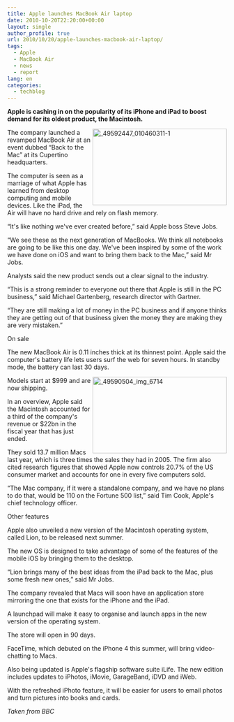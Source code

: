 ```yaml
---
title: Apple launches MacBook Air laptop
date: 2010-10-20T22:20:00+00:00
layout: single
author_profile: true
url: 2010/10/20/apple-launches-macbook-air-laptop/
tags:
  - Apple
  - MacBook Air
  - news
  - report
lang: en
categories: 
  - techblog
---
```

**Apple is cashing in on the popularity of its iPhone and iPad to boost demand for its oldest product, the Macintosh.**

[<img title="_49592447_010460311-1" border="0" alt="_49592447_010460311-1" align="right" src="http://lh5.ggpht.com/_vaUVXcmC3OI/TL9jzt_f76I/AAAAAAAACyw/vMhhGVR36no/_49592447_010460311-1_thumb%5B3%5D.jpg?imgmax=800" width="308" height="175" />](http://lh4.ggpht.com/_vaUVXcmC3OI/TL9jtcvH_bI/AAAAAAAACys/KuLcYl8VWbY/s1600-h/_49592447_010460311-1%5B7%5D.jpg)The company launched a revamped MacBook Air at an event dubbed “Back to the Mac” at its Cupertino headquarters.

The computer is seen as a marriage of what Apple has learned from desktop computing and mobile devices. Like the iPad, the Air will have no hard drive and rely on flash memory.

“It's like nothing we've ever created before,” said Apple boss Steve Jobs.

“We see these as the next generation of MacBooks. We think all notebooks are going to be like this one day. We've been inspired by some of the work we have done on iOS and want to bring them back to the Mac,” said Mr Jobs.

Analysts said the new product sends out a clear signal to the industry.

“This is a strong reminder to everyone out there that Apple is still in the PC business,” said Michael Gartenberg, research director with Gartner.

“They are still making a lot of money in the PC business and if anyone thinks they are getting out of that business given the money they are making they are very mistaken.”

On sale

The new MacBook Air is 0.11 inches thick at its thinnest point. Apple said the computer's battery life lets users surf the web for seven hours. In standby mode, the battery can last 30 days.

[<img title="_49590504_img_6714" border="0" alt="_49590504_img_6714" align="right" src="http://lh4.ggpht.com/_vaUVXcmC3OI/TL9kBxL5v9I/AAAAAAAACy4/7U0xCfZ3rI0/_49590504_img_6714_thumb%5B3%5D.jpg?imgmax=800" width="308" height="175" />](http://lh6.ggpht.com/_vaUVXcmC3OI/TL9j56tD5mI/AAAAAAAACy0/xlo_YkeC5uI/s1600-h/_49590504_img_6714%5B5%5D.jpg)Models start at $999 and are now shipping.

In an overview, Apple said the Macintosh accounted for a third of the company's revenue or $22bn in the fiscal year that has just ended.

They sold 13.7 million Macs last year, which is three times the sales they had in 2005. The firm also cited research figures that showed Apple now controls 20.7% of the US consumer market and accounts for one in every five computers sold.

“The Mac company, if it were a standalone company, and we have no plans to do that, would be 110 on the Fortune 500 list,” said Tim Cook, Apple's chief technology officer.

Other features

Apple also unveiled a new version of the Macintosh operating system, called Lion, to be released next summer.

The new OS is designed to take advantage of some of the features of the mobile iOS by bringing them to the desktop.

“Lion brings many of the best ideas from the iPad back to the Mac, plus some fresh new ones,” said Mr Jobs.

The company revealed that Macs will soon have an application store mirroring the one that exists for the iPhone and the iPad.

A launchpad will make it easy to organise and launch apps in the new version of the operating system.

The store will open in 90 days.

FaceTime, which debuted on the iPhone 4 this summer, will bring video-chatting to Macs.

Also being updated is Apple's flagship software suite iLife. The new edition includes updates to iPhotos, iMovie, GarageBand, iDVD and iWeb.

With the refreshed iPhoto feature, it will be easier for users to email photos and turn pictures into books and cards.

_Taken from BBC_